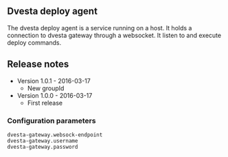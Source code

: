 ## Dvesta deploy agent

The dvesta deploy agent is a service running on a host. It holds a connection to dvesta gateway through a websocket.
It listen to and execute deploy commands.

## Release notes
* Version 1.0.1 - 2016-03-17
  * New groupId
* Version 1.0.0 - 2016-03-17
  * First release

### Configuration parameters
```
dvesta-gateway.websock-endpoint
dvesta-gateway.username
dvesta-gateway.password
```
